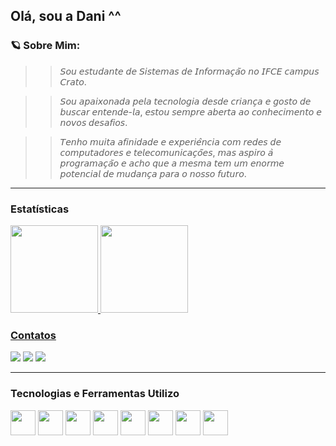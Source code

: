 ## Olá, sou a Dani ^^

###  🪐 Sobre Mim: 

>>𝘚𝘰𝘶 𝘦𝘴𝘵𝘶𝘥𝘢𝘯𝘵𝘦 𝘥𝘦 𝘚𝘪𝘴𝘵𝘦𝘮𝘢𝘴 𝘥𝘦 𝘐𝘯𝘧𝘰𝘳𝘮𝘢𝘤̧𝘢̃𝘰 𝘯𝘰 𝘐𝘍𝘊𝘌 𝘤𝘢𝘮𝘱𝘶𝘴 𝘊𝘳𝘢𝘵𝘰. 

>>𝘚𝘰𝘶 𝘢𝘱𝘢𝘪𝘹𝘰𝘯𝘢𝘥𝘢 𝘱𝘦𝘭𝘢 𝘵𝘦𝘤𝘯𝘰𝘭𝘰𝘨𝘪𝘢 𝘥𝘦𝘴𝘥𝘦 𝘤𝘳𝘪𝘢𝘯𝘤̧𝘢 𝘦 𝘨𝘰𝘴𝘵𝘰 𝘥𝘦 𝘣𝘶𝘴𝘤𝘢𝘳 𝘦𝘯𝘵𝘦𝘯𝘥𝘦-𝘭𝘢, 𝘦𝘴𝘵𝘰𝘶 𝘴𝘦𝘮𝘱𝘳𝘦 𝘢𝘣𝘦𝘳𝘵𝘢 𝘢𝘰 𝘤𝘰𝘯𝘩𝘦𝘤𝘪𝘮𝘦𝘯𝘵𝘰 𝘦 𝘯𝘰𝘷𝘰𝘴 𝘥𝘦𝘴𝘢𝘧𝘪𝘰𝘴. 

>>𝘛𝘦𝘯𝘩𝘰 𝘮𝘶𝘪𝘵𝘢 𝘢𝘧𝘪𝘯𝘪𝘥𝘢𝘥𝘦 𝘦 𝘦𝘹𝘱𝘦𝘳𝘪𝘦̂𝘯𝘤𝘪𝘢 𝘤𝘰𝘮 𝘳𝘦𝘥𝘦𝘴 𝘥𝘦 𝘤𝘰𝘮𝘱𝘶𝘵𝘢𝘥𝘰𝘳𝘦𝘴 𝘦 𝘵𝘦𝘭𝘦𝘤𝘰𝘮𝘶𝘯𝘪𝘤𝘢𝘤̧𝘰̃𝘦𝘴, 𝘮𝘢𝘴 𝘢𝘴𝘱𝘪𝘳𝘰 𝘢̀ 𝘱𝘳𝘰𝘨𝘳𝘢𝘮𝘢𝘤̧𝘢̃𝘰 𝘦 𝘢𝘤𝘩𝘰 𝘲𝘶𝘦 𝘢 𝘮𝘦𝘴𝘮𝘢 𝘵𝘦𝘮 𝘶𝘮 𝘦𝘯𝘰𝘳𝘮𝘦 𝘱𝘰𝘵𝘦𝘯𝘤𝘪𝘢𝘭 𝘥𝘦 𝘮𝘶𝘥𝘢𝘯𝘤̧𝘢 𝘱𝘢𝘳𝘢 𝘰 𝘯𝘰𝘴𝘴𝘰 𝘧𝘶𝘵𝘶𝘳𝘰.

---
### Estatísticas 

 <div>
  <a href="https://github.com/dcarls">
  <img height="140em" src="https://github-readme-stats.vercel.app/api?username=dcarls&show_icons=true&theme=dracula&include_all_commits=true&count_private=true"/>
  <img height="140em" src="https://github-readme-stats.vercel.app/api/top-langs/?username=scarls&layout=compact&langs_count=16&theme=dracula"/>
</div>
<div sty
 
---
          
###   Contatos
<div> 
  
  <a href="https://www.instagram.com/dc4rls" target="_blank"><img src="https://img.shields.io/badge/-Instagram-%23E4405F?style=for-the-badge&logo=instagram&logoColor=white" target="_blank"></a>
   <a href = "danyellekarlos1890@gmail.com"><img src="https://img.shields.io/badge/-Gmail-%23333?style=for-the-badge&logo=gmail&logoColor=white" target="_blank"></a>
  <a href="[https://www.linkedin.com/in/daniele-carlos-02a8ba272/)" target="_blank"><img src="https://img.shields.io/badge/-LinkedIn-%230077B5?style=for-the-badge&logo=linkedin&logoColor=white" target="_blank"></a> 
  
---

### Tecnologias e Ferramentas Utilizo 

<p align="left">
    <img src="https://cdn.jsdelivr.net/gh/devicons/devicon/icons/python/python-original.svg" width="40" height="40"/>
  <img src="https://cdn.jsdelivr.net/gh/devicons/devicon/icons/java/java-original.svg" width="40" height="40"/>
  <img src="https://cdn.jsdelivr.net/gh/devicons/devicon@latest/icons/javascript/javascript-original.svg" width="40" height="40"/>
  <img src="https://cdn.jsdelivr.net/gh/devicons/devicon@latest/icons/react/react-original.svg" width="40" height="40"/>
  <img src="https://cdn.jsdelivr.net/gh/devicons/devicon@latest/icons/html5/html5-original.svg" width="40" height="40"/>
  <img src="https://cdn.jsdelivr.net/gh/devicons/devicon@latest/icons/css3/css3-original.svg" width="40" height="40"/>
  <img src="https://cdn.jsdelivr.net/gh/devicons/devicon@latest/icons/nodejs/nodejs-original.svg" width="40" height="40"/>
  <img src="https://cdn.jsdelivr.net/gh/devicons/devicon@latest/icons/mysql/mysql-original.svg" width="40" height="40"/>
 



 
